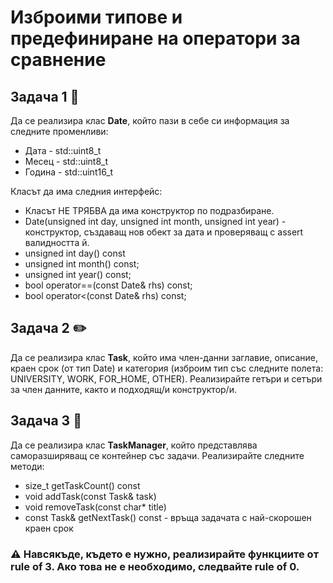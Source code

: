 # Изброими типове и предефиниране на оператори за сравнение

## Задача 1 :calendar:
Да се реализира клас __Date__, който пази в себе си информация за следните променливи: 
* Дата - std::uint8_t
* Месец - std::uint8_t
* Година - std::uint16_t

Класът да има следния интерфейс:
* Класът НЕ ТРЯБВА да има конструктор по подразбиране.
* Date(unsigned int day, unsigned int month, unsigned int year) - конструктор, създаващ нов обект за дата и проверяващ с assert валидността й.
* unsigned int day() const
* unsigned int month() const;
* unsigned int year() const;
* bool operator==(const Date& rhs) const;
* bool operator<(const Date& rhs) const;

## Задача 2 :pencil2:
Да се реализира клас __Task__, който има член-данни заглавие, описание, краен срок (от тип Date) и категория (изброим тип със следните полета: UNIVERSITY, WORK, FOR_HOME, OTHER). Реализирайте гетъри и сетъри за член данните, както и подходящ/и конструктор/и.

## Задача 3 :memo:
Да се реализира клас __TaskManager__, който представлява саморазширяващ се контейнер със задачи. Реализирайте следните методи:
* size_t getTaskCount() const
* void addTask(const Task& task)
* void removeTask(const char* title)
* const Task& getNextTask() const - връща задачата с най-скорошен краен срок


### :warning: Навсякъде, където е нужно, реализирайте функциите от rule of 3. Ако това не е необходимо, следвайте rule of 0.
